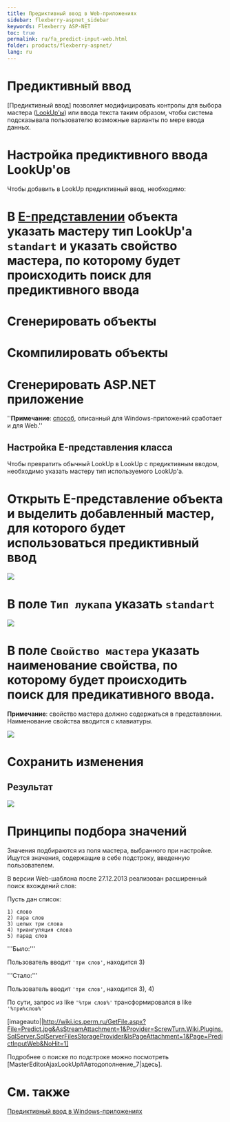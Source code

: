 ```yaml
---
title: Предиктивный ввод в Web-приложениях
sidebar: flexberry-aspnet_sidebar
keywords: Flexberry ASP-NET
toc: true
permalink: ru/fa_predict-input-web.html
folder: products/flexberry-aspnet/
lang: ru
---
```


# Предиктивный ввод
[Предиктивный ввод] позволяет модифицировать контролы для выбора мастера ([LookUp'ы](look-up--overview.html)) или ввода текста таким образом, чтобы система подсказывала пользователю возможные варианты по мере ввода данных.


# Настройка предиктивного ввода LookUp'ов
Чтобы добавить в LookUp предиктивный ввод, необходимо:

# В [E-представлении](e-view.html) объекта указать мастеру тип LookUp'a `standart` и указать свойство мастера, по которому будет происходить поиск для предиктивного ввода
# Сгенерировать объекты
# Скомпилировать объекты
# Сгенерировать ASP.NET приложение

''__Примечание__: [способ](прикладные-системы_predict-input.html), описанный для Windows-приложений сработает и для Web.''

## Настройка E-представления класса
Чтобы превратить обычный LookUp в LookUp с предиктивным вводом, необходимо указать мастеру тип используемого LookUp'a.

# Открыть E-представление объекта и выделить добавленный мастер, для которого будет использоваться предиктивный ввод


![](/images/pages/img/CaseberryTool/ILookUpControl/selectMasterWeb.png)

# В поле `Тип лукапа` указать `standart`


![](/images/pages/img/CaseberryTool/ILookUpControl/selectTypeWeb.png)

# В поле `Свойство мастера` указать наименование свойства, по которому будет происходить поиск для предикативного ввода.

__Примечание__: свойство мастера должно содержаться в представлении. Наименование свойства вводится с клавиатуры.


![](/images/pages/img/CaseberryTool/ILookUpControl/selectPropertyWeb.png)

# Сохранить изменения

## Результат
![](/images/pages/img/CaseberryTool/ILookUpControl/PredictLookUpWeb.gif)


# Принципы подбора значений
Значения подбираются из поля мастера, выбранного при настройке. Ищутся значения, содержащие в себе подстроку, введенную пользователем.

В версии Web-шаблона после 27.12.2013 реализован расширенный поиск вхождений слов:

Пусть дан список:
```
1) слово
2) пара слов
3) целых три слова
4) триангуляция слова
5) парад слов
```

'''Было:'''

Пользователь вводит `'три слов'`, находится 3)

'''Стало:'''

Пользователь вводит `'три слов'`, находится 3), 4)

По сути, запрос из like `'%три слов%'` трансформировался в like `'%три%слов%'`

[imageauto||http://wiki.ics.perm.ru/GetFile.aspx?File=Predict.jpg&AsStreamAttachment=1&Provider=ScrewTurn.Wiki.Plugins.SqlServer.SqlServerFilesStorageProvider&IsPageAttachment=1&Page=PredictInputWeb&NoHit=1]

Подробнее о поиске по подстроке можно посмотреть [MasterEditorAjaxLookUp#Автодополнение_7|здесь].

# См. также
[Предиктивный ввод в Windows-приложениях](прикладные-системы_predict-input.html)
